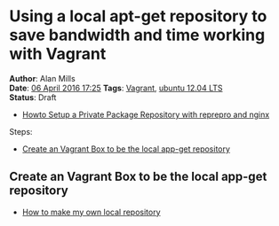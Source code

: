 Using a local apt-get repository to save bandwidth and time working with Vagrant
================================================================================
**Author**: Alan Mills  
**Date**: [06 April 2016 17:25](/blog/history/2016-04.md)
**Tags**: [Vagrant](/blog/categories/vagrant.md), [ubuntu 12.04 LTS](/blog/categories/ubuntu-12-04.md)  
**Status**: Draft

* [Howto Setup a Private Package Repository with reprepro and nginx](http://davehall.com.au/blog/dave/2010/02/06/howto-setup-private-package-repository-reprepro-nginx)

Steps:
* [Create an Vagrant Box to be the local app-get repository](create-an-vagrant-box-to-be-the-local-app-get-repository)


Create an Vagrant Box to be the local app-get repository
--------------------------------------------------------
* [How to make my own local repository](http://askubuntu.com/questions/170348/how-to-make-my-own-local-repository)
